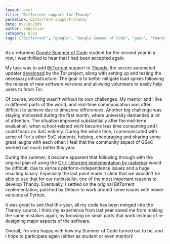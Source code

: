 ```yaml
---
layout: post
title: "BitTorrent support for Thandy"
permalink: bittorrent-support-thandy
date: 09/10/2009
author: Sebastian
category: blog
tags: ["BitTorrent", "google", "Google Summer of Code", "gsoc", "thandy"]
---
```


As a returning [Google Summer of Code](http://socghop.appspot.com/org/home/google/gsoc2009/eff) student for the second year in a row, I was thrilled to hear that I had been accepted again.

My task was to add [BitTorrent](http://www.bittorrent.com/) support to [Thandy](https://git.torproject.org/checkout/thandy/master/), the secure automated updater [developed](http://google-opensource.blogspot.com/2009/03/thandy-secure-update-for-tor.html) by the Tor project, along with setting up and testing the necessary infrastructure. The goal is to better mitigate load spikes following the release of new software versions and allowing volunteers to easily help users to fetch Tor.

Of course, working wasn't without its own challenges. My mentor and I live in different parts of the world, and real-time communication was often difficult to achieve due to timezone differences. Another big challenge was staying motivated during the first month, where university demanded a lot of attention. The situation improved substantially after the mid-term evaluation, when school-related work became less time consuming and I could focus on SoC entirely. During the whole time, I communicated with some of Tor's other SoC students, helping, encouraging and sharing some great laughs with each other. I feel that the community aspect of GSoC worked out much better this year.

During the summer, it became apparent that following through with the original plan of using the [C++ libtorrent implementation by rasterbar](http://www.rasterbar.com/products/libtorrent/index.html) would be difficult, due to various platform-independence issues and a huge resulting binary. Especially the last point made it clear that we wouldn't be able to use that for our netinstaller, one of the most important reasons to develop Thandy. Eventually, I settled on the original BitTorrent implementation, patched by Debian to work around some issues with newer versions of Python.

It was great to see that this year, all my code has been merged into the Thandy source. I think my experience from last year saved me from making the same mistakes again, by focusing on small parts that work instead of re-designing major aspects of the software.

Overall, I'm very happy with how my Summer of Code turned out to be, and I hope to participate again (either as student or even mentor)!

